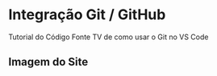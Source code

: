 # Integração Git / GitHub

Tutorial do Código Fonte TV de como usar o Git no VS Code

## Imagem do Site



